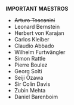 **IMPORTANT MAESTROS**

- ~~Arturo Toscanini~~
- Leonard Bernstein
- Herbert von Karajan
- Carlos Kleiber
- Claudio Abbado
- Wilhelm Furtwängler
- Simon Rattle
- Pierre Boulez
- Georg Solti
- Seiji Ozawa
- Sir Colin Davis
- Zubin Mehta
- Daniel Barenboim